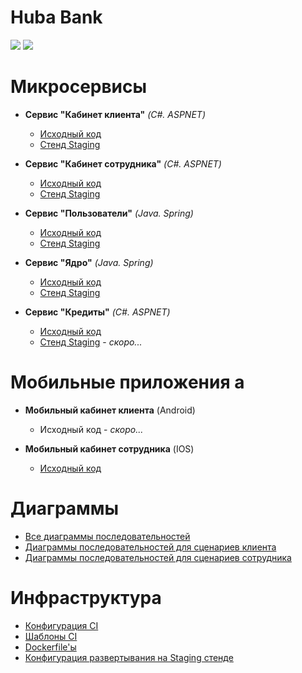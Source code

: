 # Huba Bank
![](https://gitlab.com/hits-tsu/huba/badges/master/pipeline.svg)
![](https://gitlab.com/hits-tsu/huba/-/badges/release.svg)

# Микросервисы
- **Сервис "Кабинет клиента"** _(C#. ASPNET)_
  - [Исходный код](BFF-client)
  - [Стенд Staging](http://194.147.90.192:9001/swagger/index.html)

- **Сервис "Кабинет сотрудника"** _(C#. ASPNET)_
  - [Исходный код](employee-gateway)
  - [Стенд Staging](http://194.147.90.192:9002/swagger/index.html)

- **Сервис "Пользователи"** _(Java. Spring)_
  - [Исходный код](java/users)
  - [Стенд Staging](http://194.147.90.192:9003/swagger-ui/index.html)

- **Сервис "Ядро"** _(Java. Spring)_
  - [Исходный код](core)
  - [Стенд Staging](http://194.147.90.192:9004/swagger-ui/index.html)

- **Сервис "Кредиты"** _(C#. ASPNET)_
  - [Исходный код](credit)
  - [Стенд Staging](http://194.147.90.192:9005) - _скоро..._

# Мобильные приложения а
- **Мобильный кабинет клиента** (Android)
  - Исходный код - _скоро..._

- **Мобильный кабинет сотрудника** (IOS)
  - [Исходный код](ios-employee)

# Диаграммы
- [Все диаграммы последовательностей](diagrams)
- [Диаграммы последовательностей для сценариев клиента](diagrams/client)
- [Диаграммы последовательностей для сценариев сотрудника](diagrams/employer)

# Инфраструктура
- [Конфигурация CI](.gitlab-ci.yml)
- [Шаблоны CI](.infra/gitlab-ci-templates)
- [Dockerfile'ы](.infra/dockerfiles)
- [Конфигурация развертывания на Staging стенде](.infra/deploy/staging)
